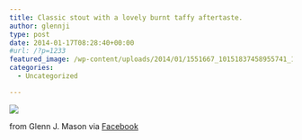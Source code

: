 ```yaml
---
title: Classic stout with a lovely burnt taffy aftertaste.
author: glennji
type: post
date: 2014-01-17T08:28:40+00:00
#url: /?p=1233
featured_image: /wp-content/uploads/2014/01/1551667_10151837458955741_1583538699_n.jpg
categories:
  - Uncategorized

---
```

<div>
  <img src='/wp-content/uploads/2014/01/1551667_10151837458955741_1583538699_n.jpg' style='max-width:600px;' /></p> 
  
  <div>
    from Glenn J. Mason via <a href="http://ift.tt/1meXqRH">Facebook</a>
  </div>
</div>
